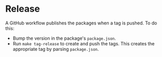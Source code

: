 # Release

A GitHub workflow publishes the packages when a tag is pushed. To do this:

- Bump the version in the package's `package.json`.
- Run `make tag-release` to create and push the tags. This creates the appropriate tag by parsing `package.json`.
